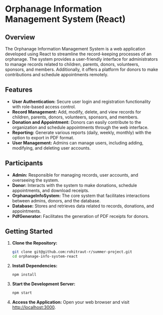 # Orphanage Information Management System (React)

## Overview

The Orphanage Information Management System is a web application developed using React to streamline the record-keeping processes of an orphanage. The system provides a user-friendly interface for administrators to manage records related to children, parents, donors, volunteers, sponsors, and members. Additionally, it offers a platform for donors to make contributions and schedule appointments remotely.

## Features

- **User Authentication:** Secure user login and registration functionality with role-based access control.
- **Record Management:** Add, modify, delete, and view records for children, parents, donors, volunteers, sponsors, and members.
- **Donation and Appointment:** Donors can easily contribute to the organization and schedule appointments through the web interface.
- **Reporting:** Generate various reports (daily, weekly, monthly) with the option to export in PDF format.
- **User Management:** Admins can manage users, including adding, modifying, and deleting user accounts.

## Participants

- **Admin:** Responsible for managing records, user accounts, and overseeing the system.
- **Donor:** Interacts with the system to make donations, schedule appointments, and download receipts.
- **OrphanageInfoSystem:** The core system that facilitates interactions between admins, donors, and the database.
- **Database:** Stores and retrieves data related to records, donations, and appointments.
- **PdfGenerator:** Facilitates the generation of PDF receipts for donors.

## Getting Started

1. **Clone the Repository:**
    ```bash
    git clone git@github.com:rohitraut-r/summer-project.git
    cd orphanage-info-system-react
    ```

2. **Install Dependencies:**
    ```bash
    npm install
    ```

3. **Start the Development Server:**
    ```bash
    npm start
    ```

4. **Access the Application:**
   Open your web browser and visit [http://localhost:3000](http://localhost:3000).





